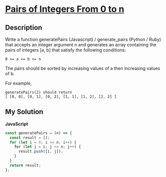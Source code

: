 # [Pairs of Integers From 0 to n](https://www.codewars.com/kata/588e27b7d1140d31cb000060)

## Description

Write a function generatePairs (Javascript) / generate_pairs (Python / Ruby) that accepts an integer argument n and generates an array containing the pairs of integers [a, b] that satisfy the following conditions:

```
0 <= a <= b <= n
```

The pairs should be sorted by increasing values of a then increasing values of b.

For example,

```
generatePairs(2) should return
[ [0, 0], [0, 1], [0, 2], [1, 1], [1, 2], [2, 2] ]
```

## My Solution

**JavaScript**

```js
const generatePairs = (n) => {
  const result = [];
  for (let i = 0; i <= n; i++) {
    for (let j = i; j <= n; j++) {
      result.push([i, j]);
    }
  }
  return result;
};
```
